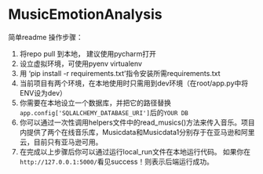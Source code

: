 # MusicEmotionAnalysis
简单readme 操作步骤：
1. 将repo pull 到本地， 建议使用pycharm打开
2. 设立虚拟环境，可使用pyenv virtualenv
3. 用 ‘pip install -r requirements.txt’指令安装所需requirements.txt
4. 当前项目有两个环境，在本地使用时只需用到dev环境（在root/app.py中将ENV设为dev）
5. 你需要在本地设立一个数据库，并把它的路径替换 `app.config['SQLALCHEMY_DATABASE_URI']`后的`YOUR DB`
6. 你可以通过一次性调用helpers文件中的read_musics()方法来传入音乐。项目内提供了两个在线音乐库，Musicdata和Musicdata1分别存于在亚马逊和阿里云，目前只有亚马逊可用。
7. 在完成以上步骤后你可以通过运行local_run文件在本地运行代码。 如果你在`http://127.0.0.1:5000/`看见success！则表示后端运行成功。
